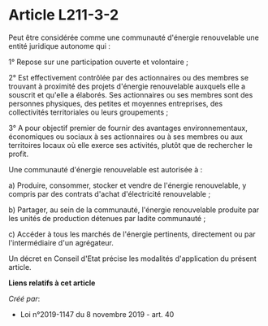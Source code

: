 # Article L211-3-2

Peut être considérée comme une communauté d'énergie renouvelable une entité juridique autonome qui :

1° Repose sur une participation ouverte et volontaire ;

2° Est effectivement contrôlée par des actionnaires ou des membres se trouvant à proximité des projets d'énergie renouvelable
auxquels elle a souscrit et qu'elle a élaborés. Ses actionnaires ou ses membres sont des personnes physiques, des petites et
moyennes entreprises, des collectivités territoriales ou leurs groupements ;

3° A pour objectif premier de fournir des avantages environnementaux, économiques ou sociaux à ses actionnaires ou à ses
membres ou aux territoires locaux où elle exerce ses activités, plutôt que de rechercher le profit.

Une communauté d'énergie renouvelable est autorisée à :

a) Produire, consommer, stocker et vendre de l'énergie renouvelable, y compris par des contrats d'achat d'électricité
renouvelable ;

b) Partager, au sein de la communauté, l'énergie renouvelable produite par les unités de production détenues par ladite
communauté ;

c) Accéder à tous les marchés de l'énergie pertinents, directement ou par l'intermédiaire d'un agrégateur.

Un décret en Conseil d'Etat précise les modalités d'application du présent article.

**Liens relatifs à cet article**

_Créé par_:

  - Loi n°2019-1147 du 8 novembre 2019 - art. 40
